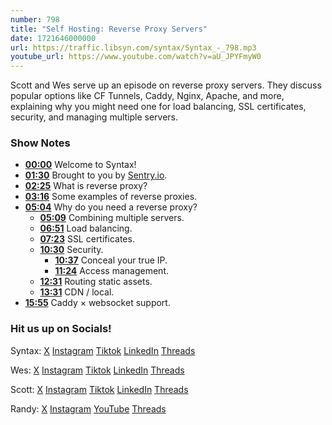 ```yaml
---
number: 798
title: "Self Hosting: Reverse Proxy Servers"
date: 1721646000000
url: https://traffic.libsyn.com/syntax/Syntax_-_798.mp3
youtube_url: https://www.youtube.com/watch?v=aU_JPYFmyW0
---
```


Scott and Wes serve up an episode on reverse proxy servers. They discuss popular options like CF Tunnels, Caddy, Nginx, Apache, and more, explaining why you might need one for load balancing, SSL certificates, security, and managing multiple servers.

### Show Notes

* **[00:00](#t=00:00)** Welcome to Syntax!
* **[01:30](#t=01:30)** Brought to you by [Sentry.io](https://sentry.io/syntax/).
* **[02:25](#t=02:25)** What is reverse proxy?
* **[03:16](#t=03:16)** Some examples of reverse proxies.
* **[05:04](#t=05:04)** Why do you need a reverse proxy?
    * **[05:09](#t=05:09)** Combining multiple servers.
    * **[06:51](#t=06:51)** Load balancing.
    * **[07:23](#t=07:23)** SSL certificates.
    * **[10:30](#t=10:30)** Security.
        * **[10:37](#t=10:37)** Conceal your true IP.
        * **[11:24](#t=11:24)** Access management.
    * **[12:31](#t=12:31)** Routing static assets.
    * **[13:31](#t=13:31)** CDN / local.
* **[15:55](#t=15:55)** Caddy × websocket support.

### Hit us up on Socials!

Syntax: [X](https://twitter.com/syntaxfm) [Instagram](https://www.instagram.com/syntax_fm/) [Tiktok](https://www.tiktok.com/@syntaxfm) [LinkedIn](https://www.linkedin.com/company/96077407/admin/feed/posts/) [Threads](https://www.threads.net/@syntax_fm)

Wes: [X](https://twitter.com/wesbos) [Instagram](https://www.instagram.com/wesbos/) [Tiktok](https://www.tiktok.com/@wesbos) [LinkedIn](https://www.linkedin.com/in/wesbos/) [Threads](https://www.threads.net/@wesbos)

Scott: [X](https://twitter.com/stolinski) [Instagram](https://www.instagram.com/stolinski/) [Tiktok](https://www.tiktok.com/@stolinski) [LinkedIn](https://www.linkedin.com/in/stolinski/) [Threads](https://www.threads.net/@stolinski)

Randy: [X](https://twitter.com/randyrektor) [Instagram](https://www.instagram.com/randyrektor/) [YouTube](https://www.youtube.com/@randyrektor) [Threads](https://www.threads.net/@randyrektor)
